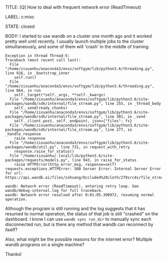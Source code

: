 TITLE:
[Q] How to deal with frequent network error (ReadTimeout)

LABEL:
c:misc

STATE:
closed

BODY:
I started to use wandb on a cluster one month ago and it worked pretty well until recently. I usually launch multiple jobs to the cluster simultaneously, and some of them will 'crash' in the middle of training. 

```
Exception in thread Thread-5:                                                   
Traceback (most recent call last):
  File "/home/zixuanhu/anaconda3/envs/softgym/lib/python3.6/threading.py", line 916, in _bootstrap_inner
    self.run()
  File "/home/zixuanhu/anaconda3/envs/softgym/lib/python3.6/threading.py", line 864, in run
    self._target(*self._args, **self._kwargs)
  File "/home/zixuanhu/anaconda3/envs/softgym/lib/python3.6/site-packages/wandb/sdk/internal/file_stream.py", line 255, in _thread_body
    self._send(ready_chunks)
  File "/home/zixuanhu/anaconda3/envs/softgym/lib/python3.6/site-packages/wandb/sdk/internal/file_stream.py", line 301, in _send
    self._client.post, self._endpoint, json={"files": fs}
  File "/home/zixuanhu/anaconda3/envs/softgym/lib/python3.6/site-packages/wandb/sdk/internal/file_stream.py", line 277, in _handle_response
    raise response
  File "/home/zixuanhu/anaconda3/envs/softgym/lib/python3.6/site-packages/wandb/util.py", line 731, in request_with_retry
    response.raise_for_status()
  File "/home/zixuanhu/.local/lib/python3.6/site-packages/requests/models.py", line 943, in raise_for_status
    raise HTTPError(http_error_msg, response=self)
requests.exceptions.HTTPError: 500 Server Error: Internal Server Error for url: https://api.wandb.ai/files/zxhuang/Occluded%20cloth/279src4s/file_stream

wandb: Network error (ReadTimeout), entering retry loop. See wandb/debug-internal.log for full traceback.
wandb: Network error resolved after 0:01:05.390972, resuming normal operation.
```

Although the program is still running and the log suggests that it has resumed to normal operation, the status of that job is still "crashed" on the dashboard. I know I can use `wandb sync run_dir`  to manually sync each disconnected run, but is there any method that wandb can reconnect by itself?

Also, what might be the possible reasons for the internet error? Multiple wandb programs on a single machine?

Thanks!





